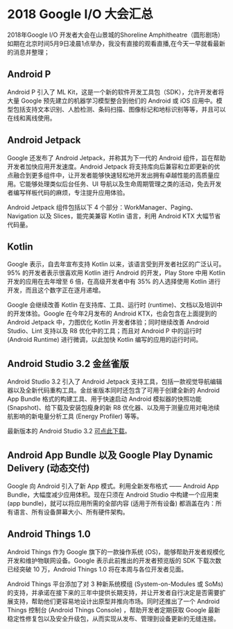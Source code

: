 # 2018 Google I/O 大会汇总

2018年Google I/O 开发者大会在山景城的Shoreline Amphitheatre（圆形剧场）如期在北京时间5月9日凌晨1点举办，我没有直接的观看直播,在今天一早就看最新的消息并整理；

## Android P

Android P 引入了 ML Kit，这是一个新的软件开发工具包（SDK），允许开发者将大量 Google 预先建立的机器学习模型整合到他们的 Android 或 iOS 应用中。模型包括支持文本识别、人脸检测、条码扫描、图像标记和地标识别等等，并且可以在线和离线使用。
## Android Jetpack

Google 还发布了 Android Jetpack，并称其为下一代的 Android 组件，旨在帮助开发者加快应用开发速度。Android Jetpack 将支持库向后兼容和立即更新的优点融合到更多组件中，让开发者能够快速轻松地开发出拥有卓越性能的高质量应用。它能够处理类似后台任务、UI 导航以及生命周期管理之类的活动，免去开发者编写样板代码的麻烦，专注提升应用体验。

Android Jetpack 组件包括以下 4 个部分：WorkManager、Paging、Navigation 以及 Slices，能完美兼容 Kotlin 语言，利用 Android KTX 大幅节省代码量。
## Kotlin

Google 表示，自去年宣布支持 Kotlin 以来，该语言受到开发者社区的广泛认可。95% 的开发者表示很喜欢用 Kotlin 进行 Android 的开发，Play Store 中用 Kotlin 开发的应用在去年增至 6 倍，在高级开发者中有 35% 的人选择使用 Kotlin 进行开发，而且这个数字正在逐月递增。

Google 会继续改善 Kotlin 在支持库、工具、运行时 (runtime)、文档以及培训中的开发体验。Google 在今年2月发布的 Android KTX，也会包含在上面提到的 Android Jetpack 中，力图优化 Kotlin 开发者体验；同时继续改善 Android Studio、Lint 支持以及 R8 优化中的工具；而且对 Android P 中的运行时 (Android Runtime) 进行微调，以此加快 Kotlin 编写的应用的运行时间。

## Android Studio 3.2 金丝雀版

Android Studio 3.2 引入了 Android Jetpack 支持工具，包括一款视觉导航编辑器以及全新代码重构工具。金丝雀版本同时还包含了可用于创建全新的 Android App Bundle 格式的构建工具、用于快速启动 Android 模拟器的快照功能 (Snapshot)、给下载及安装包瘦身的新 R8 优化器、以及用于测量应用对电池续航影响的新电量分析工具 (Energy Profiler) 等等。

最新版本的 Android Studio 3.2 [可点此下载](https://developer.android.com/studio/preview/)。

## Android App Bundle 以及 Google Play Dynamic Delivery (动态交付)

Google 向 Android 引入了新 App 模式。利用全新发布格式 —— Android App Bundle，大幅度减少应用体积。现在只须在 Android Studio 中构建一个应用束 (app bundle)，就可以将应用所需的全部内容 (适用于所有设备) 都涵盖在内：所有语言、所有设备屏幕大小、所有硬件架构。

## Android Things 1.0

Android Things 作为 Google 旗下的一款操作系统 (OS)，能够帮助开发者规模化开发和维护物联网设备。Google 表示此前推出的开发者预览版的 SDK 下载次数已经突破 10 万，Android Things 1.0 将在本周与各位开发者见面。

Android Things 平台添加了对 3 种新系统模组 (System-on-Modules 或 SoMs) 的支持，并承诺在接下来的三年中提供长期支持，并让开发者自行决定是否需要扩展支持，帮助他们更容易地设计出原型并推向市场。同时还推出了一个 Android Things 控制台 (Android Things Console) ，帮助开发者定期获取 Google 最新稳定性修复包以及安全升级包，从而实现从发布、管理到设备更新的无缝连接。